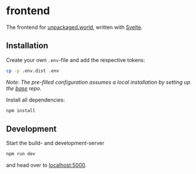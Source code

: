 # frontend

The frontend for [unpackaged.world](https://unpackaged.world), written with [Svelte](https://svelte.dev).

## Installation

Create your own `.env`-file and add the respective tokens:

```sh
cp -p .env.dist .env
```

_Note: The pre-filled configuration assumes a local installation by setting up the [base](https://github.com/der-nackte-halloumi/base) repo._

Install all dependencies:

```sh
npm install
```

## Development

Start the build- and development-server

```sh
npm run dev
```

and head over to [localhost:5000](http://localhost:5000).
